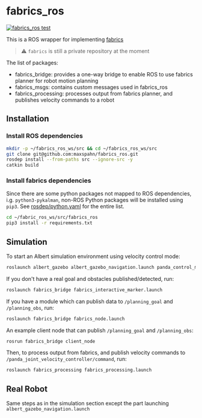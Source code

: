 # fabrics_ros

[![fabrics_ros test](https://github.com/maxspahn/fabrics_ros/actions/workflows/fabrics_ros_test.yml/badge.svg?branch=ft-ci)](https://github.com/maxspahn/fabrics_ros/actions/workflows/fabrics_ros_test.yml)

This is a ROS wrapper for implementing [fabrics](https://github.com/maxspahn/fabrics)

> ⚠️ `fabrics` is still a private repository at the moment 


The list of packages:
- fabrics_bridge: provides a one-way bridge to enable ROS to use fabrics planner for robot motion planning
- fabrics_msgs: contains custom messages used in fabrics_ros
- fabrics_processing: processes output from fabrics planner, and publishes velocity commands to a robot

## Installation

### Install ROS dependencies

```bash
mkdir -p ~/fabrics_ros_ws/src && cd ~/fabrics_ros_ws/src
git clone git@github.com:maxspahn/fabrics_ros.git
rosdep install --from-paths src --ignore-src -y
catkin build 
```

### Install fabrics dependencies

Since there are some python packages not mapped to ROS dependencies, i.g. `python3-pykalman`, non-ROS Python packages will be installed using `pip3`. See [rosdep/python.yaml](https://github.com/ros/rosdistro/blob/master/rosdep/python.yaml) for the entire list.


```bash
cd ~/fabric_ros_ws/src/fabrics_ros
pip3 install -r requirements.txt
```





## Simulation

To start an Albert simulation environment using velocity control mode:

```bash
roslaunch albert_gazebo albert_gazebo_navigation.launch panda_control_mode:=velocity
```

If you don't have a real goal and obstacles published/detected, run:

```bash
roslaunch fabrics_bridge fabrics_interactive_marker.launch
```


If you have a module which can publish data to `/planning_goal` and `/planning_obs`, run:

```bash
roslaunch fabrics_bridge fabrics_node.launch
```
An example client node that can publish `/planning_goal` and `/planning_obs`:


```bash
rosrun fabrics_bridge client_node
```



Then, to process output from fabrics, and publish velocity commands to `/panda_joint_velocity_controller/command`, run:

```bash
roslaunch fabrics_processing fabrics_processing.launch
```

## Real Robot


Same steps as in the simulation section except the part launching `albert_gazebo_navigation.launch` 

